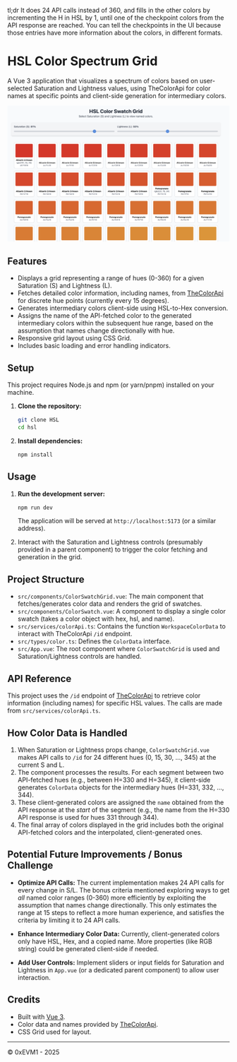 tl;dr It does 24 API calls instead of 360, and fills in the other colors by incrementing the H in HSL by 1, until one of the checkpoint colors from the API response are reached. You can tell the checkpoints in the UI because those entries have more information about the colors, in different formats.

# HSL Color Spectrum Grid

A Vue 3 application that visualizes a spectrum of colors based on user-selected Saturation and Lightness values, using TheColorApi for color names at specific points and client-side generation for intermediary colors.

![Screenshot of the HSL Color Spectrum Grid](https://github.com/0xevm1/HSL/blob/main/hsl-screenshot.png?raw=true)


## Features

* Displays a grid representing a range of hues (0-360) for a given Saturation (S) and Lightness (L).
* Fetches detailed color information, including names, from [TheColorApi](https://www.thecolorapi.com/) for discrete hue points (currently every 15 degrees).
* Generates intermediary colors client-side using HSL-to-Hex conversion.
* Assigns the name of the API-fetched color to the generated intermediary colors within the subsequent hue range, based on the assumption that names change directionally with hue.
* Responsive grid layout using CSS Grid.
* Includes basic loading and error handling indicators.

## Setup

This project requires Node.js and npm (or yarn/pnpm) installed on your machine.

1.  **Clone the repository:**
    ```bash
    git clone HSL
    cd hsl
    ```

2.  **Install dependencies:**
    ```bash
    npm install
    ```

## Usage

1.  **Run the development server:**
    ```bash
    npm run dev
    ```
    The application will be served at `http://localhost:5173` (or a similar address).

2.  Interact with the Saturation and Lightness controls (presumably provided in a parent component) to trigger the color fetching and generation in the grid.

## Project Structure

* `src/components/ColorSwatchGrid.vue`: The main component that fetches/generates color data and renders the grid of swatches.
* `src/components/ColorSwatch.vue`: A component to display a single color swatch (takes a color object with hex, hsl, and name).
* `src/services/colorApi.ts`: Contains the function `WorkspaceColorData` to interact with TheColorApi `/id` endpoint.
* `src/types/color.ts`: Defines the `ColorData` interface.
* `src/App.vue`: The root component where `ColorSwatchGrid` is used and Saturation/Lightness controls are handled.

## API Reference

This project uses the `/id` endpoint of [TheColorApi](https://www.thecolorapi.com/docs#get-id) to retrieve color information (including names) for specific HSL values. The calls are made from `src/services/colorApi.ts`.

## How Color Data is Handled

1.  When Saturation or Lightness props change, `ColorSwatchGrid.vue` makes API calls to `/id` for 24 different hues (0, 15, 30, ..., 345) at the current S and L.
2.  The component processes the results. For each segment between two API-fetched hues (e.g., between H=330 and H=345), it client-side generates `ColorData` objects for the intermediary hues (H=331, 332, ..., 344).
3.  These client-generated colors are assigned the `name` obtained from the API response at the *start* of the segment (e.g., the name from the H=330 API response is used for hues 331 through 344).
4.  The final array of colors displayed in the grid includes both the original API-fetched colors and the interpolated, client-generated ones.

## Potential Future Improvements / Bonus Challenge

* **Optimize API Calls:** The current implementation makes 24 API calls for every change in S/L. The bonus criteria mentioned exploring ways to get *all* named color ranges (0-360) more efficiently by exploiting the assumption that names change directionally. This only estimates the range at 15 steps to reflect a more human experience, and satisfies the criteria by limiting it to 24 API calls.


* **Enhance Intermediary Color Data:** Currently, client-generated colors only have HSL, Hex, and a copied name. More properties (like RGB string) could be generated client-side if needed.
* **Add User Controls:** Implement sliders or input fields for Saturation and Lightness in `App.vue` (or a dedicated parent component) to allow user interaction.

## Credits

* Built with [Vue 3](https://vuejs.org/).
* Color data and names provided by [TheColorApi](https://www.thecolorapi.com/).
* CSS Grid used for layout.

---

© 0xEVM1 - 2025
